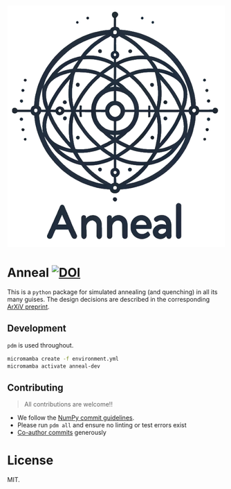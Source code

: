 ![Logo](./branding/logo/anneal_logo.png)

# Anneal [![DOI](https://zenodo.org/badge/597892274.svg)](https://zenodo.org/doi/10.5281/zenodo.10672746)


This is a `python` package for simulated annealing (and quenching) in all its
many guises. The design decisions are described in the corresponding [ArXiV preprint](https://arxiv.org/abs/2302.02811v2).

## Development

`pdm` is used throughout.

``` sh
micromamba create -f environment.yml
micromamba activate anneal-dev
```

## Contributing

> All contributions are welcome!!

- We follow the [NumPy commit guidelines](https://numpy.org/doc/stable/dev/development_workflow.html#writing-the-commit-message).
- Please run `pdm all` and ensure no linting or test errors exist
- [Co-author commits](https://github.blog/2018-01-29-commit-together-with-co-authors/) generously

# License
MIT.
